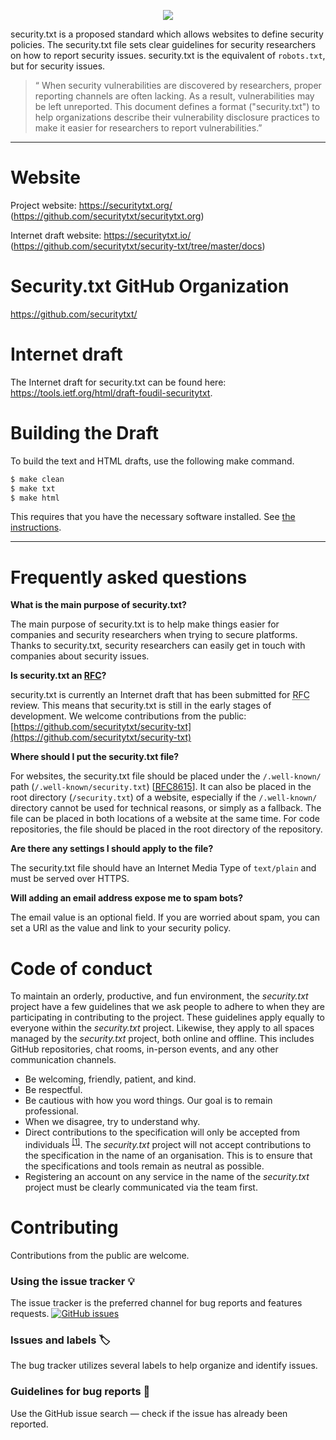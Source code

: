 <p align="center"><img src=https://avatars2.githubusercontent.com/u/32488600?s=100&v=4></p>

security.txt is a proposed standard which allows websites to define security policies. The security.txt file sets clear guidelines for security researchers on how to report security issues. security.txt is the equivalent of `robots.txt`, but for security issues.

> “ When security vulnerabilities are discovered by researchers, proper reporting channels are often lacking.  As a result, vulnerabilities may be left unreported.  This document defines a format ("security.txt") to help organizations describe their vulnerability disclosure practices to make it easier for researchers to report vulnerabilities.”

---

# Website

Project website: https://securitytxt.org/ (https://github.com/securitytxt/securitytxt.org)

Internet draft website: https://securitytxt.io/ (https://github.com/securitytxt/security-txt/tree/master/docs)

# Security.txt GitHub Organization

https://github.com/securitytxt/

# Internet draft

The Internet draft for security.txt can be found here: https://tools.ietf.org/html/draft-foudil-securitytxt.

# Building the Draft

To build the text and HTML drafts, use the following make command.

```sh
$ make clean
$ make txt
$ make html
```

This requires that you have the necessary software installed.  See [the
instructions](https://github.com/martinthomson/i-d-template/blob/master/doc/SETUP.md).


---

# Frequently asked questions

**What is the main purpose of security.txt?**

The main purpose of security.txt is to help make things easier for companies and security researchers when trying to secure platforms. Thanks to security.txt, security researchers can easily get in touch with companies about security issues.

**Is security.txt an [RFC](https://en.wikipedia.org/wiki/Request_for_Comments)?**

security.txt is currently an Internet draft that has been submitted for <abbr title="Request For Comments">RFC</abbr> review. This means that security.txt is still in the early stages of development. We welcome contributions from the public: [https://github.com/securitytxt/security-txt](https://github.com/securitytxt/security-txt)

**Where should I put the security.txt file?**

For websites, the security.txt file should be placed under the `/.well-known/` path (`/.well-known/security.txt`) [[<abbr title="Request For Comments">RFC</abbr>8615](https://tools.ietf.org/html/rfc8615)]. It can also be placed in the root directory (`/security.txt`) of a website, especially if the `/.well-known/` directory cannot be used for technical reasons, or simply as a fallback. The file can be placed in both locations of a website at the same time. For code repositories, the file should be placed in the root directory of the repository.

**Are there any settings I should apply to the file?**

The security.txt file should have an Internet Media Type of `text/plain` and must be served over HTTPS.

**Will adding an email address expose me to spam bots?**

The email value is an optional field. If you are worried about spam, you can set a URI as the value and link to your security policy.

# Code of conduct

To maintain an orderly, productive, and fun environment, the _security.txt_ project have a few guidelines that we ask people to adhere to when they are participating in contributing to the project. These guidelines apply equally to everyone within the _security.txt_ project. Likewise, they apply to all spaces managed by the _security.txt_ project, both online and offline. This includes GitHub repositories, chat rooms, in-person events, and any other communication channels.

- Be welcoming, friendly, patient, and kind.
- Be respectful.
- Be cautious with how you word things. Our goal is to remain professional.
- When we disagree, try to understand why.
- Direct contributions to the specification will only be accepted from individuals <sup>[[1]](https://en.oxforddictionaries.com/definition/individual)</sup>. The _security.txt_ project will not accept contributions to the specification in the name of an organisation. This is to ensure that the specifications and tools remain as neutral as possible.
- Registering an account on any service in the name of the _security.txt_ project must be clearly communicated via the team first.

# Contributing

Contributions from the public are welcome.

### Using the issue tracker 💡

The issue tracker is the preferred channel for bug reports and features requests. [![GitHub issues](https://img.shields.io/github/issues/securitytxt/security-txt.svg?style=flat-square)](https://github.com/securitytxt/security-txt/issues)

### Issues and labels 🏷

The bug tracker utilizes several labels to help organize and identify issues.

### Guidelines for bug reports 🐛

Use the GitHub issue search — check if the issue has already been reported.
